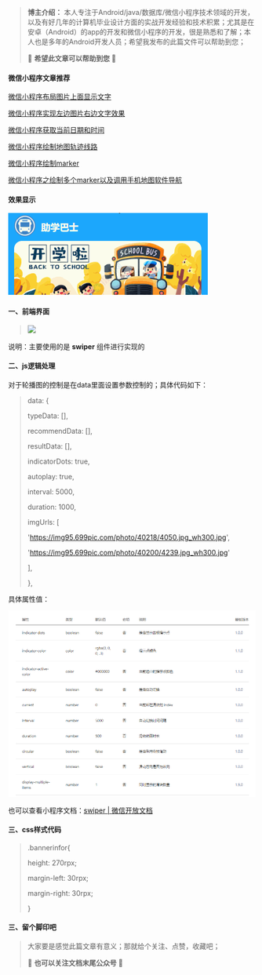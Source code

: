 > **博主介绍：**
> 本人专注于Android/java/数据库/微信小程序技术领域的开发，以及有好几年的计算机毕业设计方面的实战开发经验和技术积累；尤其是在安卓（Android）的app的开发和微信小程序的开发，很是熟悉和了解；本人也是多年的Android开发人员；希望我发布的此篇文件可以帮助到您；
>
> 🍅 **希望此文章可以帮助到您** 🍅

#### 微信小程序文章推荐

[微信小程序布局图片上面显示文字](https://blog.csdn.net/u014388322/article/details/128492276
"微信小程序布局图片上面显示文字")

[微信小程序实现左边图片右边文字效果](https://blog.csdn.net/u014388322/article/details/128611635
"微信小程序实现左边图片右边文字效果")

[微信小程序获取当前日期和时间](https://blog.csdn.net/u014388322/article/details/128318270
"微信小程序获取当前日期和时间")

[微信小程序绘制地图轨迹线路](https://blog.csdn.net/u014388322/article/details/128223282
"微信小程序绘制地图轨迹线路")

[微信小程序绘制marker](https://blog.csdn.net/u014388322/article/details/131555857
"微信小程序绘制marker")

[微信小程序之绘制多个marker以及调用手机地图软件导航](https://blog.csdn.net/u014388322/article/details/132086484
"微信小程序之绘制多个marker以及调用手机地图软件导航")

#### 效果显示

![](./res/d3a36d2b0002438b92d2334d2d780fe7.gif)

#### 一、前端界面

> <swiper indicator-dots="{{indicatorDots}}" autoplay="{{autoplay}}"
> interval="{{interval}}" duration="{{duration}}" class="bannerinfor"
> style="padding-top: 10rpx;">
>
> <block wx:for="{{imgUrls}}">
>
> <swiper-item>
>
> <view class="bg">
>
> <image src="{{item}}" class="slide-image" mode='aspectFill'></image>
>
> </view>
>
> </swiper-item>
>
> </block>
>
> </swiper>

说明：主要使用的是 **swiper** 组件进行实现的

#### 二、js逻辑处理

对于轮播图的控制是在data里面设置参数控制的；具体代码如下：

> data: {
>
> typeData: [],
>
> recommendData: [],
>
> resultData: [],
>
> indicatorDots: true,
>
> autoplay: true,
>
> interval: 5000,
>
> duration: 1000,
>
> imgUrls: [
>
> 'https://img95.699pic.com/photo/40218/4050.jpg_wh300.jpg',
>
> 'https://img95.699pic.com/photo/40200/4239.jpg_wh300.jpg'
>
> ],
>
> },

具体属性值：

![](./res/6eb499c6a4b64d528c313247bdb629b5.png)

也可以查看小程序文档：[swiper |
微信开放文档](https://developers.weixin.qq.com/miniprogram/dev/component/swiper.html
"swiper | 微信开放文档")

#### 三、css样式代码

> .bannerinfor{
>
> height: 270rpx;
>
> margin-left: 30rpx;
>
> margin-right: 30rpx;
>
> }

#### 三、留个脚印吧

> 大家要是感觉此篇文章有意义；那就给个关注、点赞，收藏吧；
>
> 🍅 **也可以关注文档末尾公众号** 🍅

